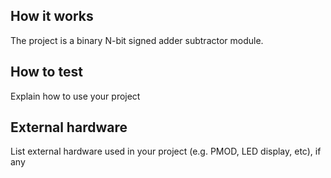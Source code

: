 <!---

This file is used to generate your project datasheet. Please fill in the information below and delete any unused
sections.

You can also include images in this folder and reference them in the markdown. Each image must be less than
512 kb in size, and the combined size of all images must be less than 1 MB.
-->

## How it works

The project is a binary N-bit signed adder subtractor module.

## How to test

Explain how to use your project

## External hardware

List external hardware used in your project (e.g. PMOD, LED display, etc), if any

